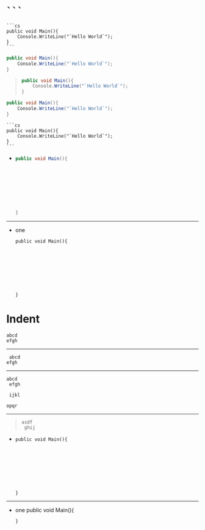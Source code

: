 ﻿# ` ``` `

````
```cs
public void Main(){
    Console.WriteLine("`Hello World`");
}
```
````

```cs
public void Main(){
    Console.WriteLine("`Hello World`");
}
```

> ```cs
> public void Main(){
>     Console.WriteLine("`Hello World`");
> }
> ```

   ```cs
   public void Main(){
       Console.WriteLine("`Hello World`");
   }
   ```


    ```cs
    public void Main(){
        Console.WriteLine("`Hello World`");
    }
    ```

* ```cs
  public void Main(){




  




  }
  ```

* * *

+ one
  ```
  public void Main(){




  




  }
  ```

# Indent

    abcd
    efgh

---

     abcd
    efgh

---

    abcd
     efgh
     
     ijkl

    opqr
    
---

>     asdf
>      ghij

*   
      public void Main(){




  




      }

* * *

+ one
      public void Main(){




  




      }
